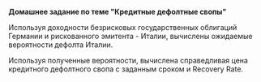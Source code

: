 **Домашнее задание по теме "Кредитные дефолтные свопы"**

Используя доходности безрисковых государственных облигаций Германии и рискованного эмитента - Италии, вычислены ожидаемые вероятности дефолта Италии.

Используя полученные вероятности, вычислена справедливая цена кредитного дефолтного свопа с заданным сроком и Recovery Rate.
